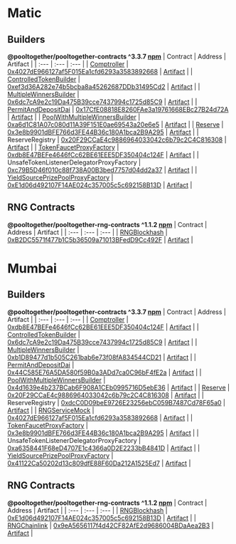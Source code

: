 # Matic


## Builders
**@pooltogether/pooltogether-contracts ^3.3.7 [npm](https://www.npmjs.com/package/@pooltogether/pooltogether-contracts)**
| Contract | Address | Artifact |
| :--- | :--- | :--- |
| [Comptroller](https://github.com/pooltogether/pooltogether-pool-contracts/tree/master/contracts/comptroller/Comptroller.sol) | [0x4027dE966127af5F015Ea1cfd6293a3583892668](https://explorer-mainnet.maticvigil.com/address/0x4027dE966127af5F015Ea1cfd6293a3583892668) | [Artifact](https://github.com/pooltogether/pooltogether-pool-contracts/tree/master/deployments/matic/Comptroller.json) |
| [ControlledTokenBuilder](https://github.com/pooltogether/pooltogether-pool-contracts/tree/master/contracts/builders/ControlledTokenBuilder.sol) | [0xef3d36A282e74b5bcba8a45262687DDb31495Cd2](https://explorer-mainnet.maticvigil.com/address/0xef3d36A282e74b5bcba8a45262687DDb31495Cd2) | [Artifact](https://github.com/pooltogether/pooltogether-pool-contracts/tree/master/deployments/matic/ControlledTokenBuilder.json) |
| [MultipleWinnersBuilder](https://github.com/pooltogether/pooltogether-pool-contracts/tree/master/contracts/builders/MultipleWinnersBuilder.sol) | [0x6dc7cA9e2c19Da475B39cce7437994c1725d85C9](https://explorer-mainnet.maticvigil.com/address/0x6dc7cA9e2c19Da475B39cce7437994c1725d85C9) | [Artifact](https://github.com/pooltogether/pooltogether-pool-contracts/tree/master/deployments/matic/MultipleWinnersBuilder.json) |
| [PermitAndDepositDai](https://github.com/pooltogether/pooltogether-pool-contracts/tree/master/contracts/permit/PermitAndDepositDai.sol) | [0x17CfE08818E8260FAe3a19761668EBc27B24d72A](https://explorer-mainnet.maticvigil.com/address/0x17CfE08818E8260FAe3a19761668EBc27B24d72A) | [Artifact](https://github.com/pooltogether/pooltogether-pool-contracts/tree/master/deployments/matic/PermitAndDepositDai.json) |
| [PoolWithMultipleWinnersBuilder](https://github.com/pooltogether/pooltogether-pool-contracts/tree/master/contracts/builders/PoolWithMultipleWinnersBuilder.sol) | [0xa6d1C81A07c080d11A39F151E0ae69543a20e6e5](https://explorer-mainnet.maticvigil.com/address/0xa6d1C81A07c080d11A39F151E0ae69543a20e6e5) | [Artifact](https://github.com/pooltogether/pooltogether-pool-contracts/tree/master/deployments/matic/PoolWithMultipleWinnersBuilder.json) |
| [Reserve](https://github.com/pooltogether/pooltogether-pool-contracts/tree/master/contracts/reserve/Reserve.sol) | [0x3e8b9901dBFE766d3FE44B36c180A1bca2B9A295](https://explorer-mainnet.maticvigil.com/address/0x3e8b9901dBFE766d3FE44B36c180A1bca2B9A295) | [Artifact](https://github.com/pooltogether/pooltogether-pool-contracts/tree/master/deployments/matic/Reserve.json) |
| ReserveRegistry | [0x20F29CCaE4c9886964033042c6b79c2C4C816308](https://explorer-mainnet.maticvigil.com/address/0x20F29CCaE4c9886964033042c6b79c2C4C816308) | [Artifact](https://github.com/pooltogether/pooltogether-pool-contracts/tree/master/deployments/matic/ReserveRegistry.json) |
| [TokenFaucetProxyFactory](https://github.com/pooltogether/pooltogether-pool-contracts/tree/master/contracts/token-faucet/TokenFaucetProxyFactory.sol) | [0xdb8E47BEFe4646fCc62BE61EEE5DF350404c124F](https://explorer-mainnet.maticvigil.com/address/0xdb8E47BEFe4646fCc62BE61EEE5DF350404c124F) | [Artifact](https://github.com/pooltogether/pooltogether-pool-contracts/tree/master/deployments/matic/TokenFaucetProxyFactory.json) |
| UnsafeTokenListenerDelegatorProxyFactory | [0xc79B5D46f010c88f738A00B3bed7757d04dd2a37](https://explorer-mainnet.maticvigil.com/address/0xc79B5D46f010c88f738A00B3bed7757d04dd2a37) | [Artifact](https://github.com/pooltogether/pooltogether-pool-contracts/tree/master/deployments/matic/UnsafeTokenListenerDelegatorProxyFactory.json) |
| [YieldSourcePrizePoolProxyFactory](https://github.com/pooltogether/pooltogether-pool-contracts/tree/master/contracts/prize-pool/yield-source/YieldSourcePrizePoolProxyFactory.sol) | [0xE1d06d492107F14AE024c357005c5c692158B13D](https://explorer-mainnet.maticvigil.com/address/0xE1d06d492107F14AE024c357005c5c692158B13D) | [Artifact](https://github.com/pooltogether/pooltogether-pool-contracts/tree/master/deployments/matic/YieldSourcePrizePoolProxyFactory.json) |

## RNG Contracts
**@pooltogether/pooltogether-rng-contracts ^1.1.2 [npm](https://www.npmjs.com/package/@pooltogether/pooltogether-rng-contracts)**
| Contract | Address | Artifact |
| :--- | :--- | :--- |
| [RNGBlockhash](https://github.com/pooltogether/pooltogether-rng-contracts/tree/master/contracts/RNGBlockhash.sol) | [0xB2DC5571f477b1C5b36509a71013BFedD9Cc492F](https://explorer-mainnet.maticvigil.com/address/0xB2DC5571f477b1C5b36509a71013BFedD9Cc492F) | [Artifact](https://github.com/pooltogether/pooltogether-rng-contracts/tree/master/deployments/matic/RNGBlockhash.json) |


# Mumbai


## Builders
**@pooltogether/pooltogether-contracts ^3.3.7 [npm](https://www.npmjs.com/package/@pooltogether/pooltogether-contracts)**
| Contract | Address | Artifact |
| :--- | :--- | :--- |
| [Comptroller](https://github.com/pooltogether/pooltogether-pool-contracts/tree/master/contracts/comptroller/Comptroller.sol) | [0xdb8E47BEFe4646fCc62BE61EEE5DF350404c124F](https://explorer-mumbai.maticvigil.com/address/0xdb8E47BEFe4646fCc62BE61EEE5DF350404c124F) | [Artifact](https://github.com/pooltogether/pooltogether-pool-contracts/tree/master/deployments/mumbai/Comptroller.json) |
| [ControlledTokenBuilder](https://github.com/pooltogether/pooltogether-pool-contracts/tree/master/contracts/builders/ControlledTokenBuilder.sol) | [0x6dc7cA9e2c19Da475B39cce7437994c1725d85C9](https://explorer-mumbai.maticvigil.com/address/0x6dc7cA9e2c19Da475B39cce7437994c1725d85C9) | [Artifact](https://github.com/pooltogether/pooltogether-pool-contracts/tree/master/deployments/mumbai/ControlledTokenBuilder.json) |
| [MultipleWinnersBuilder](https://github.com/pooltogether/pooltogether-pool-contracts/tree/master/contracts/builders/MultipleWinnersBuilder.sol) | [0xb1D89477d1b505C261bab6e73f08fA834544CD21](https://explorer-mumbai.maticvigil.com/address/0xb1D89477d1b505C261bab6e73f08fA834544CD21) | [Artifact](https://github.com/pooltogether/pooltogether-pool-contracts/tree/master/deployments/mumbai/MultipleWinnersBuilder.json) |
| [PermitAndDepositDai](https://github.com/pooltogether/pooltogether-pool-contracts/tree/master/contracts/permit/PermitAndDepositDai.sol) | [0x44C585E76A5DA580f59B0a3ADd7ca0C96bF4fE2a](https://explorer-mumbai.maticvigil.com/address/0x44C585E76A5DA580f59B0a3ADd7ca0C96bF4fE2a) | [Artifact](https://github.com/pooltogether/pooltogether-pool-contracts/tree/master/deployments/mumbai/PermitAndDepositDai.json) |
| [PoolWithMultipleWinnersBuilder](https://github.com/pooltogether/pooltogether-pool-contracts/tree/master/contracts/builders/PoolWithMultipleWinnersBuilder.sol) | [0x4d1639e4b237BCab6F908A1CEb0995716D5ebE36](https://explorer-mumbai.maticvigil.com/address/0x4d1639e4b237BCab6F908A1CEb0995716D5ebE36) | [Artifact](https://github.com/pooltogether/pooltogether-pool-contracts/tree/master/deployments/mumbai/PoolWithMultipleWinnersBuilder.json) |
| [Reserve](https://github.com/pooltogether/pooltogether-pool-contracts/tree/master/contracts/reserve/Reserve.sol) | [0x20F29CCaE4c9886964033042c6b79c2C4C816308](https://explorer-mumbai.maticvigil.com/address/0x20F29CCaE4c9886964033042c6b79c2C4C816308) | [Artifact](https://github.com/pooltogether/pooltogether-pool-contracts/tree/master/deployments/mumbai/Reserve.json) |
| ReserveRegistry | [0xdcC0D09beE9726E23256ebC059B7487Cd78F65a0](https://explorer-mumbai.maticvigil.com/address/0xdcC0D09beE9726E23256ebC059B7487Cd78F65a0) | [Artifact](https://github.com/pooltogether/pooltogether-pool-contracts/tree/master/deployments/mumbai/ReserveRegistry.json) |
| [RNGServiceMock](https://github.com/pooltogether/pooltogether-pool-contracts/tree/master/contracts/test/RNGServiceMock.sol) | [0x4027dE966127af5F015Ea1cfd6293a3583892668](https://explorer-mumbai.maticvigil.com/address/0x4027dE966127af5F015Ea1cfd6293a3583892668) | [Artifact](https://github.com/pooltogether/pooltogether-pool-contracts/tree/master/deployments/mumbai/RNGServiceMock.json) |
| [TokenFaucetProxyFactory](https://github.com/pooltogether/pooltogether-pool-contracts/tree/master/contracts/token-faucet/TokenFaucetProxyFactory.sol) | [0x3e8b9901dBFE766d3FE44B36c180A1bca2B9A295](https://explorer-mumbai.maticvigil.com/address/0x3e8b9901dBFE766d3FE44B36c180A1bca2B9A295) | [Artifact](https://github.com/pooltogether/pooltogether-pool-contracts/tree/master/deployments/mumbai/TokenFaucetProxyFactory.json) |
| UnsafeTokenListenerDelegatorProxyFactory | [0xa6358441F68eD4707E1c4366a0D2E2233bB4841D](https://explorer-mumbai.maticvigil.com/address/0xa6358441F68eD4707E1c4366a0D2E2233bB4841D) | [Artifact](https://github.com/pooltogether/pooltogether-pool-contracts/tree/master/deployments/mumbai/UnsafeTokenListenerDelegatorProxyFactory.json) |
| [YieldSourcePrizePoolProxyFactory](https://github.com/pooltogether/pooltogether-pool-contracts/tree/master/contracts/prize-pool/yield-source/YieldSourcePrizePoolProxyFactory.sol) | [0x41122Ca50202d13c809dfE88F60Da212A1525Ed7](https://explorer-mumbai.maticvigil.com/address/0x41122Ca50202d13c809dfE88F60Da212A1525Ed7) | [Artifact](https://github.com/pooltogether/pooltogether-pool-contracts/tree/master/deployments/mumbai/YieldSourcePrizePoolProxyFactory.json) |

## RNG Contracts
**@pooltogether/pooltogether-rng-contracts ^1.1.2 [npm](https://www.npmjs.com/package/@pooltogether/pooltogether-rng-contracts)**
| Contract | Address | Artifact |
| :--- | :--- | :--- |
| [RNGBlockhash](https://github.com/pooltogether/pooltogether-rng-contracts/tree/master/contracts/RNGBlockhash.sol) | [0xE1d06d492107F14AE024c357005c5c692158B13D](https://explorer-mumbai.maticvigil.com/address/0xE1d06d492107F14AE024c357005c5c692158B13D) | [Artifact](https://github.com/pooltogether/pooltogether-rng-contracts/tree/master/deployments/mumbai/RNGBlockhash.json) |
| [RNGChainlink](https://github.com/pooltogether/pooltogether-rng-contracts/tree/master/contracts/RNGChainlink.sol) | [0x9eA5656117f4d42CF82AfE2d9686004BDaAea2B3](https://explorer-mumbai.maticvigil.com/address/0x9eA5656117f4d42CF82AfE2d9686004BDaAea2B3) | [Artifact](https://github.com/pooltogether/pooltogether-rng-contracts/tree/master/deployments/mumbai/RNGChainlink.json) |


